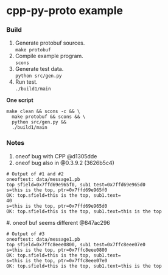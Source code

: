 # cpp-py-proto example

### Build
1. Generate protobuf sources.  
   `make protobuf`
2. Compile example program.  
   `scons`
3. Generate test data.  
   `python src/gen.py`
4. Run test.  
   `./build1/main`

**One script**

```
make clean && scons -c && \
  make protobuf && scons && \
  python src/gen.py &&
  ./build1/main
```

### Notes

1. oneof bug with CPP @d1305dde
2. oneof bug also in @0.3.9.2 (3626b5c4)

```
# Output of #1 and #2
oneoftest: data/message1.pb
top sfield=0x7ffd69e965f0, sub1 test=0x7ffd69e965d0
s=this is the top, ptr=0x7ffd69e965f0
OK: top.sfield=this is the top, sub1.text=
40
s=this is the top, ptr=0x7ffd69e965d0
OK: top.sfield=this is the top, sub1.text=this is the top
```

#. oneof buf seems different @847ac296

```
# Output of #3
oneoftest: data/message1.pb
top sfield=0x7ffc8eee0800, sub1 test=0x7ffc8eee07e0
s=this is the top, ptr=0x7ffc8eee0800
OK: top.sfield=this is the top, sub1.text=
s=this is the top, ptr=0x7ffc8eee07e0
OK: top.sfield=this is the top, sub1.text=this is the top
```
